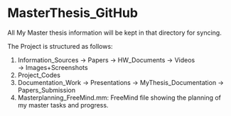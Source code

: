# MasterThesis_GitHub
All My Master thesis information will be kept in that directory for syncing.

The Project is structured as follows:
1. Information_Sources 
		-> Papers
		-> HW_Documents
		-> Videos	
		-> Images+Screenshots
2. Project_Codes
3. Documentation_Work
		-> Presentations
		-> MyThesis_Documentation
		-> Papers_Submission
4. Masterplanning_FreeMind.mm: FreeMind file showing the planning of my master tasks and progress.
